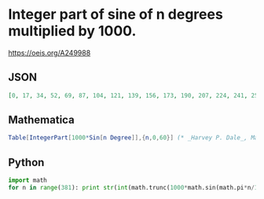 # Integer part of sine of n degrees multiplied by 1000\.
https://oeis.org/A249988
## JSON
```JSON
[0, 17, 34, 52, 69, 87, 104, 121, 139, 156, 173, 190, 207, 224, 241, 258, 275, 292, 309, 325, 342, 358, 374, 390, 406, 422, 438, 453, 469, 484, 500, 515, 529, 544, 559, 573, 587, 601, 615, 629, 642, 656, 669, 681, 694, 707, 719, 731, 743, 754, 766, 777, 788, 798, 809, 819, 829, 838, 848, 857, 866]
```
## Mathematica
```Mathematica
Table[IntegerPart[1000*Sin[n Degree]],{n,0,60}] (* _Harvey P. Dale_, May 22 2015 *)
```
## Python
```Python
import math
for n in range(381): print str(int(math.trunc(1000*math.sin(math.pi*n/180))))+',',
```
